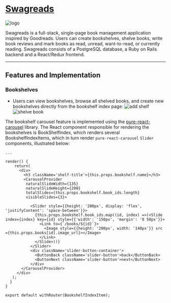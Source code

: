 # [Swagreads](https://swagreads.herokuapp.com/#/)

![logo](https://user-images.githubusercontent.com/26705787/31037206-b411dafc-a524-11e7-8551-b0858c4ccb63.gif)

Swagreads is a full-stack, single-page book management application inspired by Goodreads. Users can create bookshelves, shelve books, write book reviews and mark books as read, unread, want-to-read, or currently reading. Swagreads consists of a PostgreSQL database, a Ruby on Rails backend and a React/Redux frontend. 

_________________________________

## Features and Implementation

### Bookshelves 

* Users can view bookshelves, browse all shelved books, and create new bookshelves directly from the bookshelf index page:
![add shelf](https://user-images.githubusercontent.com/26705787/31037219-c0d3ef14-a524-11e7-81f2-a3336ee8bdba.gif)
![shelve book](https://user-images.githubusercontent.com/26705787/31037213-b8768124-a524-11e7-867c-376c6871f80e.gif)

The bookshelf carousel feature is implemented using the [pure-react-carousel](https://www.npmjs.com/package/pure-react-carousel) library. The React component responsible for rendering the bookshelves is BookShelfIndex, which renders several BookshelfIndexItems, which in turn render `pure-react-carousel` `Slider` components, illustrated below:

```
...

render() {
    return(
      <div>
        <h3 className='shelf-title'>{this.props.bookshelf.name}</h3>
        <CarouselProvider
         naturalSlideWidth={135}
         naturalSlideHeight={200}
         totalSlides={this.props.bookshelf.book_ids.length}
         visibleSlides={3}>

           <Slider style={{height: '200px', display: 'flex', 'justifyContent': 'space-between'}}>
             {this.props.bookshelf.book_ids.map((id, index) =>(<Slide index={index} key={id} style={{'width': '150px', 'margin': '0 50px'}}>
               <Link to={`/books/${id}`}>
                 <Image style={{height: '200px', width: '140px'}} src ={this.props.books[id].image_url}></Image>
               </Link>
             </Slide>))}
           </Slider>
           <div className='slider-button-container'>
             <ButtonBack className='slider-button'>back</ButtonBack>
             <ButtonNext className='slider-button'>next</ButtonNext>
           </div>
       </CarouselProvider>
     </div>
   );
  }
}

export default withRouter(BookshelfIndexItem);
```

